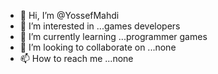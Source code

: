 - 👋 Hi, I’m @YossefMahdi
- 👀 I’m interested in ...games developers 
- 🌱 I’m currently learning ...programmer games 
- 💞️ I’m looking to collaborate on ...none
- 📫 How to reach me ...none



<!---
YossefMahdi/YossefMahdi is a ✨ special ✨ repository because its `README.md` (this file) appears on your GitHub profile.
You can click the Preview link to take a look at your changes.
--->
